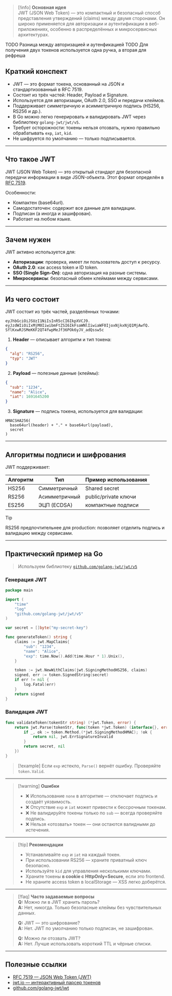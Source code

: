 > [!info] **Основная идея**  
> JWT (JSON Web Token) — это компактный и безопасный способ представления утверждений (claims) между двумя сторонами. Он широко применяется для авторизации и аутентификации в веб-приложениях, особенно в распределённых и микросервисных архитектурах.


TODO Разница между авторизацией и аутенфикацией
TODO Для получения двух токенов используется одна ручка, а вторая для рефреша
## Краткий конспект

- JWT — это формат токена, основанный на JSON и стандартизованный в RFC 7519.
- Состоит из трёх частей: Header, Payload и Signature.
- Используется для авторизации, OAuth 2.0, SSO и передачи клеймов.
- Поддерживает симметричную и асимметричную подпись (HS256, RS256 и др.).
- В Go можно легко генерировать и валидировать JWT через библиотеку `golang-jwt/jwt/v5`.
- Требует осторожности: токены нельзя отозвать, нужно правильно обрабатывать `exp`, `iat`, `kid`.
- Не шифруется по умолчанию — только подписывается.

---

## Что такое JWT

JWT (JSON Web Token) — это открытый стандарт для безопасной передачи информации в виде JSON-объекта. Этот формат определён в [RFC 7519](https://datatracker.ietf.org/doc/html/rfc7519?utm_source=chatgpt.com).

Особенности:
- Компактен (base64url).
- Самодостаточен: содержит все данные для валидации.
- Подписан (а иногда и зашифрован).
- Работает на любом языке.

---

## Зачем нужен

JWT активно используется для:

- **Авторизации**: проверка, имеет ли пользователь доступ к ресурсу.
- **OAuth 2.0**: как access token и ID token.
- **SSO (Single Sign-On)**: одна авторизация на разные системы.
- **Микросервисы**: безопасный обмен клеймами между сервисами.

---

## Из чего состоит

JWT состоит из трёх частей, разделённых точками:

```
eyJhbGciOiJSUzI1NiIsInR5cCI6IkpXVCJ9.
eyJzdWIiOiIxMjM0IiwibmFtZSI6IkFsaWNlIiwiaWF0IjoxNjkxNjQ1MjAwfQ.
SflKxwRJSMeKKF2QT4fwpMeJf36POk6yJV_adQssw5c
```

1. **Header** — описывает алгоритм и тип токена:

```json
{
  "alg": "RS256",
  "typ": "JWT"
}
```

2. **Payload** — полезные данные (клеймы):

```json
{
  "sub": "1234",
  "name": "Alice",
  "iat": 1691645200
}
```

3. **Signature** — подпись токена, используется для валидации:

```text
HMACSHA256(
  base64url(header) + "." + base64url(payload),
  secret
)
```

---

## Алгоритмы подписи и шифрования

JWT поддерживает:

| Алгоритм | Тип          | Пример использования |
|----------|--------------|----------------------|
| HS256    | Симметричный | Shared secret        |
| RS256    | Асимметричный| public/private ключи |
| ES256    | ЭЦП (ECDSA)  | компактные подписи   |

> [!tip]
> RS256 предпочтительнее для production: позволяет отделить подпись и валидацию между сервисами.

---

## Практический пример на Go

> Используем библиотеку [`github.com/golang-jwt/jwt/v5`](https://github.com/golang-jwt/jwt?utm_source=chatgpt.com)

### Генерация JWT

```go
package main

import (
	"time"
	"log"
	"github.com/golang-jwt/jwt/v5"
)

var secret = []byte("my-secret-key")

func generateToken() string {
	claims := jwt.MapClaims{
		"sub": "1234",
		"name": "Alice",
		"exp": time.Now().Add(time.Hour * 1).Unix(),
	}

	token := jwt.NewWithClaims(jwt.SigningMethodHS256, claims)
	signed, err := token.SignedString(secret)
	if err != nil {
		log.Fatal(err)
	}
	return signed
}
```

### Валидация JWT

```go
func validateToken(tokenStr string) (*jwt.Token, error) {
	return jwt.Parse(tokenStr, func(token *jwt.Token) (interface{}, error) {
		if _, ok := token.Method.(*jwt.SigningMethodHMAC); !ok {
			return nil, jwt.ErrSignatureInvalid
		}
		return secret, nil
	})
}
```

> [!example]
> Если `exp` истекло, `Parse()` вернёт ошибку. Проверяйте `token.Valid`.

---

> [!warning] **Ошибки**  
> - ❌ Использование `none` в алгоритме — отключает подпись и создаёт уязвимость.  
> - ❌ Отсутствие `exp` и `iat` может привести к бессрочным токенам.  
> - ❌ Не валидируйте токены только по `sub` — всегда проверяйте подпись.  
> - ❌ Нельзя «отозвать» токен — они остаются валидными до истечения.

---

> [!tip] **Рекомендации**  
> - Устанавливайте `exp` и `iat` на каждый токен.  
> - При использовании RS256 — храните приватный ключ безопасно.  
> - Используйте `kid` для управления несколькими ключами.  
> - Храните токены **в cookie с HttpOnly+Secure**, если это frontend.  
> - Не храните access token в localStorage — XSS легко доберётся.

---

> [!faq] **Часто задаваемые вопросы**  
> **Q:** Можно ли в JWT хранить пароль?  
> **A:** Нет, никогда. Только безопасные клеймы без чувствительных данных.  
>  
> **Q:** JWT — это шифрование?  
> **A:** Нет. JWT по умолчанию только подписан, не зашифрован.  
>  
> **Q:** Можно ли отозвать JWT?  
> **A:** Нет. Лучше использовать короткий TTL и чёрные списки.

---

## Полезные ссылки

- [RFC 7519 — JSON Web Token (JWT)](https://datatracker.ietf.org/doc/html/rfc7519?utm_source=chatgpt.com)
- [jwt.io — интерактивный парсер токенов](https://jwt.io/introduction?utm_source=chatgpt.com)
- [github.com/golang-jwt/jwt](https://github.com/golang-jwt/jwt?utm_source=chatgpt.com)
